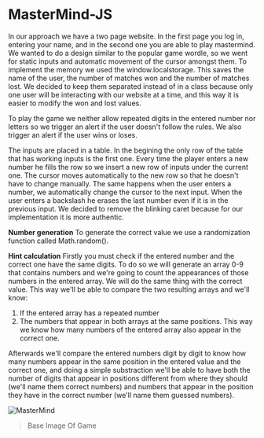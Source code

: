 # MasterMind-JS

In our approach we have a two page website. In the first page you log in, entering your name, and in the second one you are able to play mastermind.
We wanted to do a design similar to the popular game wordle, so we went for static inputs and automatic movement of the cursor amongst them. 
To implement the memory we used the window.localstorage. This saves the name of the user, the number of matches won and the number of matches lost.
We decided to keep them separated instead of in a class because only one user will be interacting with our website at a time, and this way it is easier
to modify the won and lost values.

To play the game we neither allow repeated digits in the entered number nor letters so we trigger an alert if the user doesn't follow the rules. We also trigger an
alert if the user wins or loses.

The inputs are placed in a table. In the begining the only row of the table that has working inputs is the first one. Every time the player enters a new number
he fills the row so we insert a new row of inputs under the current one. The cursor moves automatically to the new row so that he doesn't have to change manually.
The same happens when the user enters a number, we automatically change the cursor to the next input. When the user enters a backslash he erases the last number
even if it is in the previous input.
We decided to remove the blinking caret because for our implementation it is more authentic.

**Number generation**
To generate the correct value we use a randomization function called Math.random().

**Hint calculation**
Firstly you must check if the entered number and the correct one have the same digits.
To do so we will generate an array 0-9 that contains numbers and we're going to count the appearances of those numbers in the entered array. We will do the same thing 
with the correct value. This way we'll be able to compare the two resulting arrays and we'll know:
1. If the entered array has a repeated number
2. The numbers that appear in both arrays at the same positions. This way we know how many numbers of the entered array also appear in the correct one. 

Afterwards we'll compare the entered numbers digit by digit to know how many numbers appear in the same position in the entered value and the correct one, and doing a 
simple substraction we'll be able to have both the number of digits that appear in positions different from where they should (we'll name them correct numbers) and 
numbers that appear in the position they have in the correct number (we'll name them guessed numbers).

![MasterMind](https://user-images.githubusercontent.com/71326643/233481524-a0ec7c18-f292-4248-a8de-9f54708ca28a.png)
> Base Image Of Game
